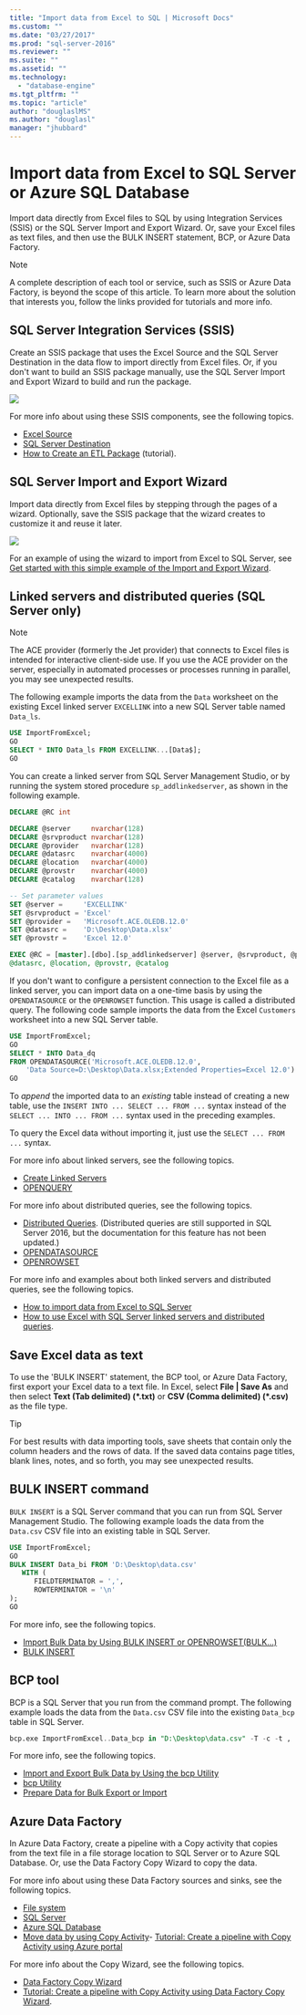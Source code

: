 ```yaml
---
title: "Import data from Excel to SQL | Microsoft Docs"
ms.custom: ""
ms.date: "03/27/2017"
ms.prod: "sql-server-2016"
ms.reviewer: ""
ms.suite: ""
ms.assetid: ""
ms.technology: 
  - "database-engine"
ms.tgt_pltfrm: ""
ms.topic: "article"
author: "douglaslMS"
ms.author: "douglasl"
manager: "jhubbard"
---
```

# Import data from Excel to SQL Server or Azure SQL Database
Import data directly from Excel files to SQL by using Integration Services (SSIS) or the SQL Server Import and Export Wizard. Or, save your Excel files as text files, and then  use the BULK INSERT statement, BCP, or Azure Data Factory.

> [!NOTE]
> A complete description of each tool or service, such as SSIS or Azure Data Factory, is beyond the scope of this article. To learn more about the solution that interests you, follow the links provided for tutorials and more info.

## SQL Server Integration Services (SSIS)

Create an SSIS package that uses the Excel Source and the SQL Server Destination in the data flow to import directly from Excel files. Or, if you don't want to build an SSIS package manually, use the SQL Server Import and Export Wizard to build and run the package.

![](media/excel-to-sql-data-flow.png)

For more info about using these SSIS components, see the following topics.
-   [Excel Source](../data-flow/excel-source.md)
-   [SQL Server Destination](../data-flow/sql-server-destination.md)
-   [How to Create an ETL Package](../ssis-how-to-create-an-etl-package.md) (tutorial).

## SQL Server Import and Export Wizard

Import data directly from Excel files by stepping through the pages of a wizard. Optionally, save the SSIS package that the wizard creates to customize it and reuse it later.

![](media/excel-connection.png)

For an example of using the wizard to import from Excel to SQL Server, see [Get started with this simple example of the Import and Export Wizard](get-started-with-this-simple-example-of-the-import-and-export-wizard.md).

## Linked servers and distributed queries (SQL Server only)

> [!NOTE]
> The ACE provider (formerly the Jet provider) that connects to Excel files is intended for interactive client-side use. If you use the ACE provider on the server, especially in automated processes or processes running in parallel, you may see unexpected results.

The following example imports the data from the `Data` worksheet on the existing Excel linked server `EXCELLINK` into a new SQL Server table named `Data_ls`.

```sql
USE ImportFromExcel;
GO
SELECT * INTO Data_ls FROM EXCELLINK...[Data$];
GO
```

You can create a linked server from SQL Server Management Studio, or by running the system stored procedure `sp_addlinkedserver`, as shown in the following example.

```sql
DECLARE @RC int

DECLARE @server     nvarchar(128)
DECLARE @srvproduct nvarchar(128)
DECLARE @provider   nvarchar(128)
DECLARE @datasrc    nvarchar(4000)
DECLARE @location   nvarchar(4000)
DECLARE @provstr    nvarchar(4000)
DECLARE @catalog    nvarchar(128)

-- Set parameter values
SET @server =     'EXCELLINK'
SET @srvproduct = 'Excel'
SET @provider =   'Microsoft.ACE.OLEDB.12.0'
SET @datasrc =    'D:\Desktop\Data.xlsx'
SET @provstr =    'Excel 12.0'

EXEC @RC = [master].[dbo].[sp_addlinkedserver] @server, @srvproduct, @provider,
@datasrc, @location, @provstr, @catalog
```

If you don't want to configure a persistent connection to the Excel file as a linked server, you can import data on a one-time basis by using the `OPENDATASOURCE` or the `OPENROWSET` function. This usage is called a distributed query. The following code sample imports the data from the Excel `Customers` worksheet into a new SQL Server table.

```sql
USE ImportFromExcel;
GO
SELECT * INTO Data_dq
FROM OPENDATASOURCE('Microsoft.ACE.OLEDB.12.0',
    'Data Source=D:\Desktop\Data.xlsx;Extended Properties=Excel 12.0')...[Data$];
GO
```

To *append* the imported data to an *existing* table instead of creating a new table, use the `INSERT INTO ... SELECT ... FROM ...` syntax instead of the `SELECT ... INTO ... FROM ...` syntax used in the preceding examples.

To query the Excel data without importing it, just use the `SELECT ... FROM ...` syntax.

For more info about linked servers, see the following topics.
-   [Create Linked Servers](../../relational-databases/linked-servers/create-linked-servers-sql-server-database-engine.md)
-   [OPENQUERY](../../t-sql/functions/openquery-transact-sql.md)

For more info about distributed queries, see the following topics.
-   [Distributed Queries](https://msdn.microsoft.com/library/ms188721(v=sql.105).aspx). (Distributed queries are still supported in SQL Server 2016, but the documentation for this feature has not been updated.)
-   [OPENDATASOURCE](../../t-sql/functions/openquery-transact-sql.md)
-   [OPENROWSET](../../t-sql/functions/openrowset-transact-sql.md)

For more info and examples about both linked servers and distributed queries, see the following topics.
-   [How to import data from Excel to SQL Server](https://support.microsoft.com/help/321686/how-to-import-data-from-excel-to-sql-server)
-   [How to use Excel with SQL Server linked servers and distributed queries](https://support.microsoft.com/help/306397/how-to-use-excel-with-sql-server-linked-servers-and-distributed-queries).

## Save Excel data as text
To use the 'BULK INSERT' statement, the BCP tool, or Azure Data Factory, first export your Excel data to a text file. In Excel, select **File | Save As** and then select **Text (Tab delimited) (\*.txt)** or **CSV (Comma delimited) (\*.csv)** as the file type.

> [!TIP]
> For best results with data importing tools, save sheets that contain only the column headers and the rows of data. If the saved data contains page titles, blank lines, notes, and so forth, you may see unexpected results.

## BULK INSERT command

`BULK INSERT` is a SQL Server command that you can run from SQL Server Management Studio. The following example loads the data from the `Data.csv` CSV file into an existing table in SQL Server.

```sql
USE ImportFromExcel;
GO
BULK INSERT Data_bi FROM 'D:\Desktop\data.csv'
   WITH (
      FIELDTERMINATOR = ',',
      ROWTERMINATOR = '\n'
);
GO
```

For more info, see the following topics.
-   [Import Bulk Data by Using BULK INSERT or OPENROWSET(BULK...)](../../relational-databases/import-export/import-bulk-data-by-using-bulk-insert-or-openrowset-bulk-sql-server.md)
-   [BULK INSERT](../../t-sql/statements/bulk-insert-transact-sql.md)

## BCP tool

BCP is a SQL Server that you run from the command prompt. The following example loads the data from the `Data.csv` CSV file into the existing `Data_bcp` table in SQL Server.

```sql
bcp.exe ImportFromExcel..Data_bcp in "D:\Desktop\data.csv" -T -c -t ,
```

For more info, see the following topics.
-   [Import and Export Bulk Data by Using the bcp Utility ](../../relational-databases/import-export/import-and-export-bulk-data-by-using-the-bcp-utility-sql-server.md)
-   [bcp Utility](../../tools/bcp-utility.md)
-   [Prepare Data for Bulk Export or Import](../../relational-databases/import-export/prepare-data-for-bulk-export-or-import-sql-server.md)

## Azure Data Factory
In Azure Data Factory, create a pipeline with a Copy activity that copies from the text file in a file storage location to SQL Server or to Azure SQL Database. Or, use the Data Factory Copy Wizard to copy the data.

For more info about using these Data Factory sources and sinks, see the following topics.
-   [File system](https://docs.microsoft.com/azure/data-factory/data-factory-onprem-file-system-connector)
-   [SQL Server](https://docs.microsoft.com/azure/data-factory/data-factory-sqlserver-connector)
-   [Azure SQL Database](https://docs.microsoft.com/azure/data-factory/data-factory-azure-sql-connector)
-   [Move data by using Copy Activity](https://docs.microsoft.com/azure/data-factory/data-factory-data-movement-activities)-   [Tutorial: Create a pipeline with Copy Activity using Azure portal](https://docs.microsoft.com/azure/data-factory/data-factory-copy-data-from-azure-blob-storage-to-sql-database)

For more info about the Copy Wizard, see the following topics.
-   [Data Factory Copy Wizard](https://docs.microsoft.com/azure/data-factory/data-factory-azure-copy-wizard)
-   [Tutorial: Create a pipeline with Copy Activity using Data Factory Copy Wizard](https://docs.microsoft.com/azure/data-factory/data-factory-copy-data-wizard-tutorial).
